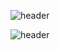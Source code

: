 ![header](https://capsule-render.vercel.app/api?type=waving&color=gradient&customColorList=6&text=YangGM-Github&animation=fadeIn&fontSize=40&height=200&fontAlign=80&fontAlignY=40)

![header](https://capsule-render.vercel.app/api?text=Hello%World!&fontSize=20&rotate=-30)
